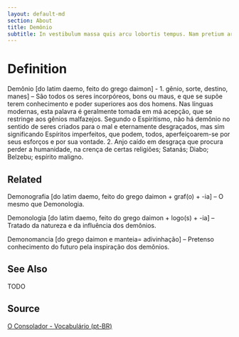 ```yaml
---
layout: default-md
section: About
title: Demônio
subtitle: In vestibulum massa quis arcu lobortis tempus. Nam pretium arcu in odio vulputate luctus.
---
```


# Definition
Demônio [do latim daemo, feito do grego daimon] - 1.  gênio, sorte, destino, manes] – São todos os seres incorpóreos, bons ou maus, e que se supõe terem conhecimento e poder superiores aos dos homens. Nas línguas modernas, esta palavra é geralmente tomada em má acepção, que se restringe aos gênios malfazejos. Segundo o Espiritismo, não há demônio no sentido de seres criados para o mal e eternamente desgraçados, mas sim significando Espíritos imperfeitos, que podem, todos, aperfeiçoarem-se por seus esforços e por sua vontade. 2. Anjo caído em desgraça que procura perder a humanidade, na crença de certas religiões; Satanás; Diabo; Belzebu; espírito maligno.

## Related
Demonografia [do latim daemo, feito do grego daimon + graf(o) + -ia] – O mesmo que Demonologia.

Demonologia [do latim daemo, feito do grego daimon + logo(s) + -ia] – Tratado da natureza e da influência dos demônios.

Demonomancia [do grego daimon e manteia= adivinhação] – Pretenso conhecimento do futuro pela inspiração dos demônios.


## See Also
TODO

## Source
[O Consolador - Vocabulário (pt-BR)](http://www.oconsolador.com.br/linkfixo/vocabulario/principal.html)


